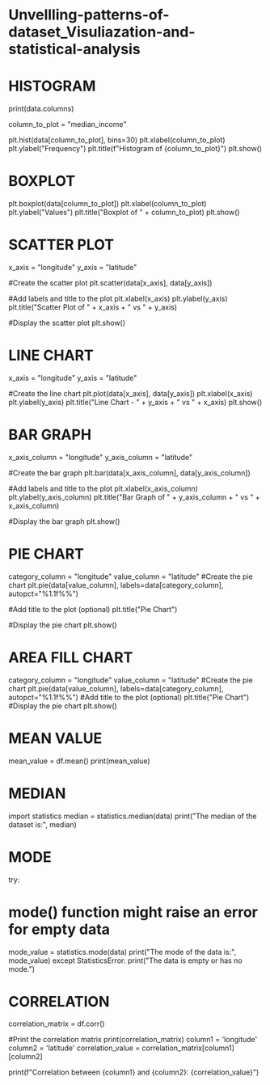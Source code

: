 # Unvellling-patterns-of-dataset_Visuliazation-and-statistical-analysis
# HISTOGRAM
print(data.columns)


column_to_plot = "median_income"

plt.hist(data[column_to_plot], bins=30)
plt.xlabel(column_to_plot)
plt.ylabel("Frequency")
plt.title(f"Histogram of {column_to_plot}")
plt.show()

# BOXPLOT

plt.boxplot(data[column_to_plot])
plt.xlabel(column_to_plot)
plt.ylabel("Values")
plt.title("Boxplot of " + column_to_plot)
plt.show()


#  SCATTER PLOT

x_axis = "longitude"
y_axis = "latitude"

#Create the scatter plot
plt.scatter(data[x_axis], data[y_axis])

#Add labels and title to the plot
plt.xlabel(x_axis)
plt.ylabel(y_axis)
plt.title("Scatter Plot of " + x_axis + " vs " + y_axis)

#Display the scatter plot
plt.show()

# LINE CHART
x_axis = "longitude"
y_axis = "latitude"

#Create the line chart
plt.plot(data[x_axis], data[y_axis])
plt.xlabel(x_axis)
plt.ylabel(y_axis)
plt.title("Line Chart - " + y_axis + " vs " + x_axis)
plt.show()


# BAR GRAPH
x_axis_column = "longitude"
y_axis_column = "latitude"

#Create the bar graph
plt.bar(data[x_axis_column], data[y_axis_column])

#Add labels and title to the plot
plt.xlabel(x_axis_column)
plt.ylabel(y_axis_column)
plt.title("Bar Graph of " + y_axis_column + " vs " + x_axis_column)

#Display the bar graph
plt.show()



# PIE CHART

category_column = "longitude"
value_column = "latitude"
#Create the pie chart
plt.pie(data[value_column], labels=data[category_column], autopct="%1.1f%%")

#Add title to the plot (optional)
plt.title("Pie Chart")

#Display the pie chart
plt.show()

# AREA FILL CHART

category_column = "longitude"
value_column = "latitude"
#Create the pie chart
plt.pie(data[value_column], labels=data[category_column], autopct="%1.1f%%")
#Add title to the plot (optional)
plt.title("Pie Chart")
#Display the pie chart
plt.show()


# MEAN VALUE

mean_value = df.mean()
print(mean_value)

# MEDIAN
import statistics
median = statistics.median(data)
print("The median of the dataset is:", median)

# MODE
try:
  # mode() function might raise an error for empty data
  mode_value = statistics.mode(data)
  print("The mode of the data is:", mode_value)
except StatisticsError:
  print("The data is empty or has no mode.")

# CORRELATION
correlation_matrix = df.corr()

#Print the correlation matrix
print(correlation_matrix)
column1 = 'longitude'
column2 = 'latitude'
correlation_value = correlation_matrix[column1][column2]

print(f"Correlation between {column1} and {column2}: {correlation_value}")



















